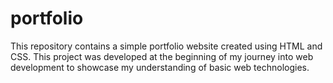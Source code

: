 # portfolio
This repository contains a simple portfolio website created using HTML and CSS. This project was developed at the beginning of my journey into web development to showcase my understanding of basic web technologies.
